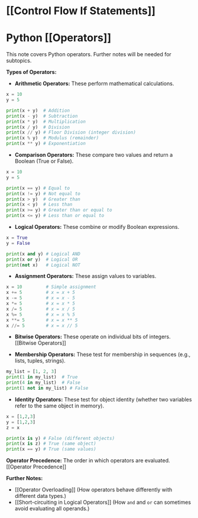 # [[Control Flow If Statements]]
# Python [[Operators]] 
This note covers Python operators.  Further notes will be needed for subtopics.

**Types of Operators:**

* **Arithmetic Operators:**  These perform mathematical calculations.

```python
x = 10
y = 5

print(x + y)  # Addition
print(x - y)  # Subtraction
print(x * y)  # Multiplication
print(x / y)  # Division
print(x // y) # Floor Division (integer division)
print(x % y)  # Modulus (remainder)
print(x ** y) # Exponentiation
```

* **Comparison Operators:** These compare two values and return a Boolean (True or False).

```python
x = 10
y = 5

print(x == y) # Equal to
print(x != y) # Not equal to
print(x > y)  # Greater than
print(x < y)  # Less than
print(x >= y) # Greater than or equal to
print(x <= y) # Less than or equal to
```

* **Logical Operators:** These combine or modify Boolean expressions.

```python
x = True
y = False

print(x and y) # Logical AND
print(x or y)  # Logical OR
print(not x)   # Logical NOT
```

* **Assignment Operators:** These assign values to variables.

```python
x = 10         # Simple assignment
x += 5         # x = x + 5
x -= 5         # x = x - 5
x *= 5         # x = x * 5
x /= 5         # x = x / 5
x %= 5         # x = x % 5
x **= 5        # x = x ** 5
x //= 5        # x = x // 5

```

* **Bitwise Operators:** These operate on individual bits of integers. [[Bitwise Operators]]

* **Membership Operators:** These test for membership in sequences (e.g., lists, tuples, strings).

```python
my_list = [1, 2, 3]
print(1 in my_list)  # True
print(4 in my_list)  # False
print(1 not in my_list) # False

```

* **Identity Operators:** These test for object identity (whether two variables refer to the same object in memory).

```python
x = [1,2,3]
y = [1,2,3]
z = x

print(x is y) # False (different objects)
print(x is z) # True (same object)
print(x == y) # True (same values)


```

**Operator Precedence:**  The order in which operators are evaluated.  [[Operator Precedence]]


**Further Notes:**

* [[Operator Overloading]] (How operators behave differently with different data types.)
* [[Short-circuiting in Logical Operators]] (How `and` and `or` can sometimes avoid evaluating all operands.)

